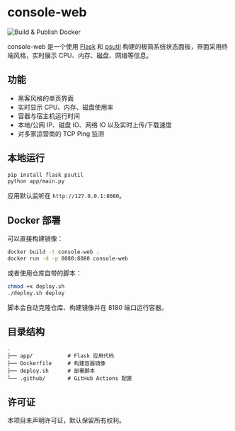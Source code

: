 # console-web

![Build & Publish Docker](https://github.com/podcctv/console-web/actions/workflows/docker-publish.yml/badge.svg)

console-web 是一个使用 [Flask](https://flask.palletsprojects.com/) 和 [psutil](https://psutil.readthedocs.io/) 构建的极简系统状态面板，界面采用终端风格，实时展示 CPU、内存、磁盘、网络等信息。

## 功能
- 黑客风格的单页界面
- 实时显示 CPU、内存、磁盘使用率
- 容器与宿主机运行时间
- 本地/公网 IP、磁盘 IO、网络 IO 以及实时上传/下载速度
- 对多家运营商的 TCP Ping 监测

## 本地运行
```bash
pip install flask psutil
python app/main.py
```
应用默认监听在 `http://127.0.0.1:8080`。

## Docker 部署
可以直接构建镜像：
```bash
docker build -t console-web .
docker run -d -p 8080:8080 console-web
```
或者使用仓库自带的脚本：
```bash
chmod +x deploy.sh
./deploy.sh deploy
```
脚本会自动克隆仓库、构建镜像并在 8180 端口运行容器。

## 目录结构
```
.
├── app/           # Flask 应用代码
├── Dockerfile     # 构建容器镜像
├── deploy.sh      # 部署脚本
└── .github/       # GitHub Actions 配置
```

## 许可证
本项目未声明许可证，默认保留所有权利。
